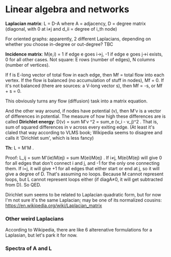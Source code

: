 # Linear algebra and networks

**Laplacian matrix**: L = D-A where A = adjacency, D = degree matrix (diagonal, with 0 at i≠j and d_ii = degree of i_th node)

For oriented graphs: apparently, 2 different Laplacians, depending on whether you choose in-degree or out-degree? TBC

**Incidence matrix**: M(e,i) = 1 if edge e goes i->j, -1 if edge e goes  j->i exists, 0 for all other cases. Not square: E rows (number of edges), N columns (number of vertices).

If f is E-long vector of total flow in each edge, then Mf = total flow into each vertex. If the flow is balanced (no accumulation of stuff in nodes), Mf = 0. If it's not balanced (there are sources: a V-long vector s), then Mf = -s, or Mf + s = 0.

This obviously turns any flow (diffusion) task into a matrix equation.

And the other way around, if nodes have potential (v), then M'v is a vector of differences in potential. The measure of how high these differences are is called **Dirichlet energy**: D(v) = sum M'v ^2  = sum_e (v_i - v_j)^2 . That is, sum of squared differences in v across every exiting edge. (At least it's claled that way according to VLMS book;  Wikipedia seems to disagree and calls it 'Dirichlet sum', which is less fancy)

**Th:** L = M'M . 

Proof: L_ij = sum M'(ie)M(ej) = sum M(ei)M(ej) . If i≠j, M(ei)M(ej) will give 0 for all edges that don't connect i and j, and -1 for the only one connecting them. If i=j, it will give +1 for all edges that either start or end at j, so it will give a degree of D. That's assuming no loops. Because M cannot represent loops, but L cannot represent loops either (if diagA≠0, it will get subtracted from D). So QED.

Dirichlet sum seems to be related to Laplacian quadratic form, but for now I'm not sure it's the same Laplacian; may be one of its normalized cousins: https://en.wikipedia.org/wiki/Laplacian_matrix

### Other weird Laplacians

According to Wikipedia, there are like 6 alterenative formulations for a Laplasian, but let's park it for now.

### Spectra of A and L